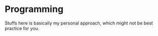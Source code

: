 # Programming

Stuffs here is basically my personal approach, which might not be best practice for you.